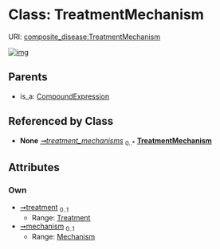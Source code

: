 
# Class: TreatmentMechanism




URI: [composite_disease:TreatmentMechanism](http://w3id.org/ontogpt/composite_disease/TreatmentMechanism)


[![img](https://yuml.me/diagram/nofunky;dir:TB/class/[Mechanism]<mechanism%200..1-%20[TreatmentMechanism],[Treatment]<treatment%200..1-%20[TreatmentMechanism],[CompositeDisease]++-%20treatment_mechanisms%200..*>[TreatmentMechanism],[CompoundExpression]^-[TreatmentMechanism],[Treatment],[Mechanism],[CompoundExpression],[CompositeDisease])](https://yuml.me/diagram/nofunky;dir:TB/class/[Mechanism]<mechanism%200..1-%20[TreatmentMechanism],[Treatment]<treatment%200..1-%20[TreatmentMechanism],[CompositeDisease]++-%20treatment_mechanisms%200..*>[TreatmentMechanism],[CompoundExpression]^-[TreatmentMechanism],[Treatment],[Mechanism],[CompoundExpression],[CompositeDisease])

## Parents

 *  is_a: [CompoundExpression](CompoundExpression.md)

## Referenced by Class

 *  **None** *[➞treatment_mechanisms](compositeDisease__treatment_mechanisms.md)*  <sub>0..\*</sub>  **[TreatmentMechanism](TreatmentMechanism.md)**

## Attributes


### Own

 * [➞treatment](treatmentMechanism__treatment.md)  <sub>0..1</sub>
     * Range: [Treatment](Treatment.md)
 * [➞mechanism](treatmentMechanism__mechanism.md)  <sub>0..1</sub>
     * Range: [Mechanism](Mechanism.md)

